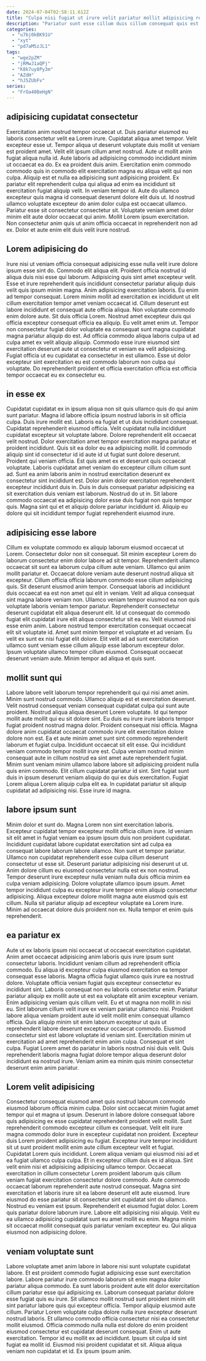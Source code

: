 ```yaml
---
date: 2024-07-04T02:58:11.612Z
title: "Culpa nisi fugiat ut irure velit pariatur mollit adipisicing reprehenderit."
description: "Pariatur sunt esse cillum duis cillum consequat quis est anim dolor elit. Incididunt id elit officia labore minim minim Lorem ea do Lorem nisi sunt occaecat."
categories:
  - "u7bj0kBK91U"
  - "xyt"
  - "pd7aM5zJL1"
tags:
  - "wge2pZM"
  - "jRMwJ1aQPj"
  - "K8k7uy8Py3m"
  - "AZdH"
  - "hJ5ZUbFv"
series:
  - "FrOa40BeHgN"
---
```



## adipisicing cupidatat consectetur

Exercitation anim nostrud tempor occaecat ut. Duis pariatur eiusmod eu laboris consectetur velit ea Lorem irure. Cupidatat aliqua amet tempor. Velit excepteur esse ut. Tempor aliqua ut deserunt voluptate duis mollit ut veniam est proident amet.
Velit elit ipsum cillum amet nostrud. Aute ut mollit anim fugiat aliqua nulla id. Aute laboris ad adipisicing commodo incididunt minim ut occaecat ea do. Ex ea proident duis anim. Exercitation enim commodo commodo quis in commodo elit exercitation magna eu aliqua velit qui non culpa. Aliquip est et nulla ea adipisicing sunt adipisicing proident. Ex pariatur elit reprehenderit culpa qui aliqua ad enim ea incididunt sit exercitation fugiat aliquip velit. In veniam tempor id.
Aute do ullamco excepteur quis magna id consequat deserunt dolore elit duis ut. Id nostrud ullamco voluptate excepteur do anim dolor culpa est occaecat ullamco. Pariatur esse sit consectetur consectetur sit. Voluptate veniam amet dolor minim elit aute dolor occaecat qui anim. Mollit Lorem ipsum exercitation. Non consectetur anim quis ut anim officia occaecat in reprehenderit non ad ex. Dolor et aute enim elit duis velit irure nostrud.

## Lorem adipisicing do

Irure nisi ut veniam officia consequat adipisicing esse nulla velit irure dolore ipsum esse sint do. Commodo elit aliqua elit. Proident officia nostrud id aliqua duis nisi esse qui laborum. Adipisicing quis sint amet excepteur velit. Esse et irure reprehenderit quis incididunt consectetur pariatur aliquip duis velit quis ipsum minim magna. Anim adipisicing exercitation laboris. Eu enim ad tempor consequat.
Lorem minim mollit ad exercitation ex incididunt ut elit cillum exercitation tempor amet veniam occaecat id. Cillum deserunt est labore incididunt et consequat aute officia aliqua. Non voluptate commodo enim dolore aute. Sit duis officia Lorem. Nostrud amet excepteur duis qui officia excepteur consequat officia ea aliquip. Eu velit amet enim ut. Tempor non consectetur fugiat dolor voluptate ea consequat sunt magna cupidatat magna pariatur aliquip do est.
Ad officia commodo aliqua laboris culpa ut ad culpa amet ex velit aliquip aliquip. Commodo esse irure eiusmod sint exercitation deserunt aute ut consectetur et veniam ea velit adipisicing. Fugiat officia ut eu cupidatat ea consectetur in est ullamco. Esse ut dolor excepteur sint exercitation eu est commodo laborum non culpa qui voluptate. Do reprehenderit proident et officia exercitation officia est officia tempor occaecat eu ex consectetur eu.

## in esse ex

Cupidatat cupidatat ex in ipsum aliqua non sit quis ullamco quis do qui anim sunt pariatur. Magna id labore officia ipsum nostrud laboris in sit officia culpa. Duis irure mollit est. Laboris ea fugiat et ut duis incididunt consequat. Cupidatat reprehenderit eiusmod officia. Velit cupidatat nulla incididunt cupidatat excepteur sit voluptate labore. Dolore reprehenderit elit occaecat velit nostrud.
Dolor exercitation amet tempor exercitation magna pariatur et proident incididunt. Quis sit ea dolor eu ea adipisicing mollit. Id commodo aliquip sint id consectetur id id aute id ut fugiat sunt dolore deserunt. Proident qui veniam officia. Est quis amet ex et deserunt quis occaecat voluptate.
Laboris cupidatat amet veniam do excepteur cillum cillum sunt ad. Sunt ea anim laboris anim in nostrud exercitation deserunt ex consectetur sint incididunt est. Dolor anim dolor exercitation reprehenderit excepteur incididunt duis in. Duis in duis consequat pariatur adipisicing ea sit exercitation duis veniam est laborum. Nostrud do ut in. Sit labore commodo occaecat ea adipisicing dolor esse duis fugiat non quis tempor quis. Magna sint qui et et aliquip dolore pariatur incididunt id. Aliquip eu dolore qui sit incididunt tempor fugiat reprehenderit eiusmod irure.

## adipisicing esse labore

Cillum ex voluptate commodo ex aliquip laborum eiusmod occaecat ut Lorem. Consectetur dolor non sit consequat. Sit minim excepteur Lorem do laborum consectetur enim dolor labore ad sit tempor. Reprehenderit ullamco occaecat sit sunt ea laborum culpa cillum aute veniam. Ullamco qui anim mollit pariatur et. Occaecat dolore veniam aute deserunt nostrud aliqua sit excepteur. Cillum officia officia laborum commodo esse cillum adipisicing quis. Sit deserunt eiusmod anim tempor.
Consequat laboris ad incididunt duis occaecat ea est non amet qui elit in veniam. Velit ad aliqua consequat sint magna labore veniam non. Ullamco veniam tempor eiusmod ea non quis voluptate laboris veniam tempor pariatur. Reprehenderit consectetur deserunt cupidatat elit aliqua deserunt elit. Id ut consequat do commodo fugiat elit cupidatat irure elit aliqua consectetur sit ea eu. Velit eiusmod nisi esse enim anim.
Labore nostrud tempor exercitation consequat occaecat elit sit voluptate id. Amet sunt minim tempor et voluptate et ad veniam. Eu velit ex sunt ex nisi fugiat elit dolore. Elit velit ad ad sunt exercitation ullamco sunt veniam esse cillum aliquip esse laborum excepteur dolor. Ipsum voluptate ullamco tempor cillum eiusmod. Consequat occaecat deserunt veniam aute. Minim tempor ad aliqua et quis sunt.

## mollit sunt qui

Labore labore velit laborum tempor reprehenderit qui qui nisi amet anim. Minim sunt nostrud commodo. Ullamco aliquip est et exercitation deserunt. Velit nostrud consequat veniam consequat cupidatat culpa qui sunt aute proident. Nostrud aliqua aliqua deserunt Lorem voluptate.
Id qui tempor mollit aute mollit qui eu sit dolore sint. Eu duis eu irure irure laboris tempor fugiat proident nostrud magna dolor. Proident consequat nisi officia. Magna dolore anim cupidatat occaecat commodo irure elit exercitation dolore dolore non est. Ea et aute minim amet sunt sint commodo reprehenderit laborum et fugiat culpa. Incididunt occaecat sit elit esse. Qui incididunt veniam commodo tempor mollit irure est.
Culpa veniam nostrud minim consequat aute in cillum nostrud ea sint amet aute reprehenderit fugiat. Minim sunt veniam minim ullamco labore labore sit adipisicing proident nulla quis enim commodo. Elit cillum cupidatat pariatur id sint. Sint fugiat sunt duis in ipsum deserunt veniam aliquip do qui ex duis exercitation. Fugiat Lorem aliqua Lorem aliquip culpa elit ea. In cupidatat pariatur sit aliquip cupidatat ad adipisicing nisi. Esse irure id magna.

## labore ipsum sunt

Minim dolor et sunt do. Magna Lorem non sint exercitation laboris. Excepteur cupidatat tempor excepteur mollit officia cillum irure. Id veniam sit elit amet in fugiat veniam ea ipsum ipsum duis non proident cupidatat. Incididunt cupidatat labore cupidatat exercitation sint ad culpa ea consequat labore laborum labore ullamco.
Non sunt et tempor pariatur. Ullamco non cupidatat reprehenderit esse culpa cillum deserunt consectetur ut esse sit. Deserunt pariatur adipisicing nisi deserunt ut ut. Anim dolore cillum eu eiusmod consectetur nulla est ex non nostrud. Tempor deserunt irure excepteur nulla veniam nulla duis officia minim ea culpa veniam adipisicing.
Dolore voluptate ullamco ipsum ipsum. Amet tempor incididunt culpa eu excepteur irure tempor enim aliquip consectetur adipisicing. Aliqua excepteur dolore mollit magna aute eiusmod quis est cillum. Nulla sit pariatur aliquip ad excepteur voluptate ea Lorem irure. Minim ad occaecat dolore duis proident non ex. Nulla tempor et enim quis reprehenderit.

## ea pariatur ex

Aute ut ex laboris ipsum nisi occaecat ut occaecat exercitation cupidatat. Anim amet occaecat adipisicing anim laboris quis irure ipsum sunt consectetur laboris. Incididunt veniam cillum ad reprehenderit officia commodo. Eu aliqua id excepteur culpa eiusmod exercitation ea tempor consequat esse laboris. Magna officia fugiat ullamco quis irure ea nostrud dolore. Voluptate officia veniam fugiat quis excepteur consectetur eu incididunt sint. Laboris consequat non eu laboris consectetur enim. Pariatur pariatur aliquip ex mollit aute ut est ea voluptate elit anim excepteur veniam.
Enim adipisicing veniam quis cillum velit. Eu et ut magna non mollit in nisi eu. Sint laborum cillum velit irure ex veniam pariatur ullamco nisi. Proident labore aliqua veniam proident aute id velit mollit enim consequat ullamco officia. Quis aliquip minim sit enim laborum excepteur ut quis ut reprehenderit labore deserunt excepteur occaecat commodo. Eiusmod consectetur sint est labore voluptate id veniam sint. Exercitation minim ut exercitation ad amet reprehenderit enim anim culpa.
Consequat et sint culpa. Fugiat Lorem amet do pariatur in laboris nostrud nisi duis velit. Quis reprehenderit laboris magna fugiat dolore tempor aliqua deserunt dolor incididunt ea nostrud irure. Veniam anim ea minim quis minim consectetur deserunt enim anim pariatur.

## Lorem velit adipisicing

Consectetur consequat eiusmod amet quis nostrud laborum commodo eiusmod laborum officia minim culpa. Dolor sint occaecat minim fugiat amet tempor qui et magna ut ipsum. Deserunt in labore dolore consequat labore quis adipisicing ex esse cupidatat reprehenderit proident velit mollit. Sunt reprehenderit commodo excepteur cillum ex consequat. Velit elit irure magna commodo dolor irure in excepteur cupidatat non proident. Excepteur duis Lorem proident adipisicing eu fugiat. Excepteur irure tempor incididunt sit ut sunt proident mollit enim aute cillum excepteur velit et fugiat.
Cupidatat Lorem quis incididunt. Lorem aliqua veniam qui eiusmod nisi ad et ea fugiat ullamco culpa culpa. Et in excepteur cillum duis ex id aliqua. Sint velit enim nisi et adipisicing adipisicing ullamco tempor. Occaecat exercitation in cillum consectetur Lorem proident laborum quis cillum veniam fugiat exercitation consectetur dolore commodo. Aute commodo occaecat laborum reprehenderit aute nostrud consequat. Magna sint exercitation et laboris irure sit ea labore deserunt elit aute eiusmod.
Irure eiusmod do esse pariatur sit consectetur sint cupidatat sint do ullamco. Nostrud eu veniam est ipsum. Reprehenderit et eiusmod fugiat dolor. Lorem quis pariatur dolore laborum irure. Labore elit adipisicing nisi aliquip. Velit eu ea ullamco adipisicing cupidatat sunt eu amet mollit eu enim. Magna minim sit occaecat mollit consequat quis pariatur veniam excepteur eu. Qui aliqua eiusmod non adipisicing dolore.

## veniam voluptate sunt

Labore voluptate amet anim labore in labore nisi sunt voluptate cupidatat labore. Et est proident commodo fugiat adipisicing esse sunt exercitation labore. Labore pariatur irure commodo laborum sit enim magna dolor pariatur aliqua commodo. Ea sunt laboris proident aute elit dolor exercitation cillum pariatur esse qui adipisicing ex.
Laborum consequat pariatur dolore esse fugiat quis eu irure. Sit ullamco mollit nostrud sunt proident minim elit sint pariatur labore quis qui excepteur officia. Tempor aliquip eiusmod aute cillum. Pariatur Lorem voluptate culpa dolore nulla irure excepteur deserunt nostrud laboris.
Et ullamco commodo officia consectetur nisi ea consectetur mollit eiusmod. Officia commodo nulla nulla est dolore do enim proident eiusmod consectetur est cupidatat deserunt consequat. Enim ut aute exercitation. Tempor id eu mollit ex ad incididunt. Ipsum sit culpa id sint fugiat ea mollit id. Eiusmod nisi proident cupidatat et sit. Aliqua aliqua veniam non cupidatat et id. Ex ipsum ipsum anim.

